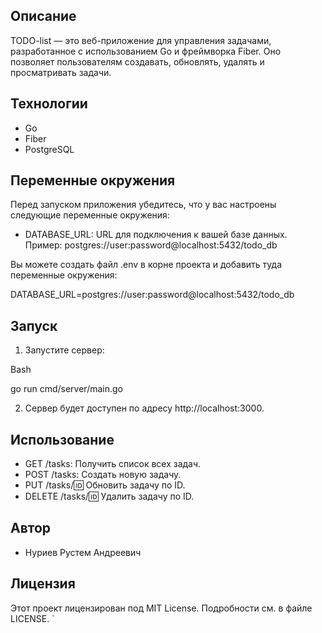 ## Описание

TODO-list — это веб-приложение для управления задачами, разработанное с использованием Go и фреймворка Fiber. Оно позволяет пользователям создавать, обновлять, удалять и просматривать задачи.

## Технологии

- Go
- Fiber
- PostgreSQL 
 ## Переменные окружения

Перед запуском приложения убедитесь, что у вас настроены следующие переменные окружения:

- DATABASE_URL: URL для подключения к вашей базе данных. Пример: postgres://user:password@localhost:5432/todo_db

Вы можете создать файл .env в корне проекта и добавить туда переменные окружения:


DATABASE_URL=postgres://user:password@localhost:5432/todo_db

## Запуск

1. Запустите сервер:


Bash


go run cmd/server/main.go


2. Сервер будет доступен по адресу http://localhost:3000.

## Использование

- GET /tasks: Получить список всех задач.
- POST /tasks: Создать новую задачу.
- PUT /tasks/:id: Обновить задачу по ID.
- DELETE /tasks/:id: Удалить задачу по ID.

## Автор

- Нуриев Рустем Андреевич

## Лицензия

Этот проект лицензирован под MIT License. Подробности см. в файле LICENSE.
`

